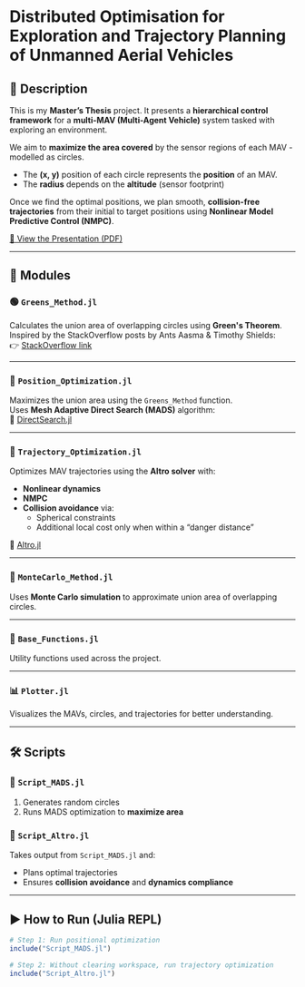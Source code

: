 # Distributed Optimisation for Exploration and Trajectory Planning of Unmanned Aerial Vehicles

## 🧠 Description
This is my **Master’s Thesis** project. It presents a **hierarchical control framework** for a **multi-MAV (Multi-Agent Vehicle)** system tasked with exploring an environment.

We aim to **maximize the area covered** by the sensor regions of each MAV - modelled as circles.  
- The **(x, y)** position of each circle represents the **position** of an MAV. 
- The **radius** depends on the **altitude** (sensor footprint)

Once we find the optimal positions, we plan smooth, **collision-free trajectories** from their initial to target positions using **Nonlinear Model Predictive Control (NMPC)**.

[📄 View the Presentation (PDF)](https://Logan1904.github.io/FYP_Hierarchical_Optimisation/FYP.pdf)

---

## 🧩 Modules

### 🟢 `Greens_Method.jl`
Calculates the union area of overlapping circles using **Green's Theorem**.  
Inspired by the StackOverflow posts by Ants Aasma & Timothy Shields:  
👉 [StackOverflow link](https://stackoverflow.com/questions/1667310/combined-area-of-overlapping-circles)

---

### 🎯 `Position_Optimization.jl`
Maximizes the union area using the `Greens_Method` function.  
Uses **Mesh Adaptive Direct Search (MADS)** algorithm:  
🔗 [DirectSearch.jl](https://github.com/ImperialCollegeLondon/DirectSearch.jl)

---

### 🚀 `Trajectory_Optimization.jl`
Optimizes MAV trajectories using the **Altro solver** with:
- **Nonlinear dynamics**
- **NMPC**
- **Collision avoidance** via:
  - Spherical constraints
  - Additional local cost only when within a “danger distance”

🔗 [Altro.jl](https://github.com/RoboticExplorationLab/Altro.jl)

---

### 🎲 `MonteCarlo_Method.jl`
Uses **Monte Carlo simulation** to approximate union area of overlapping circles.

---

### 🧱 `Base_Functions.jl`
Utility functions used across the project.

---

### 📊 `Plotter.jl`
Visualizes the MAVs, circles, and trajectories for better understanding.

---

## 🛠️ Scripts

### 📌 `Script_MADS.jl`
1. Generates random circles  
2. Runs MADS optimization to **maximize area**

### 📌 `Script_Altro.jl`
Takes output from `Script_MADS.jl` and:
- Plans optimal trajectories  
- Ensures **collision avoidance** and **dynamics compliance**

---

## ▶️ How to Run (Julia REPL)

```julia
# Step 1: Run positional optimization
include("Script_MADS.jl")

# Step 2: Without clearing workspace, run trajectory optimization
include("Script_Altro.jl")
```
